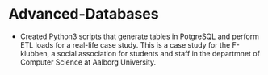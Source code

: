 # Advanced-Databases
- Created Python3 scripts that generate tables in PotgreSQL and perform ETL loads for a real-life case study. This is a case study for the F-klubben, a social association for students and staff in the departmnet of Computer Science at Aalborg University.

